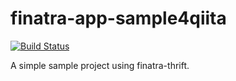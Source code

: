 # finatra-app-sample4qiita
[![Build Status](https://travis-ci.org/laysakura/finatra-app-sample4qiita.svg?branch=master)](https://travis-ci.org/laysakura/finatra-app-sample4qiita)

A simple sample project using finatra-thrift.
